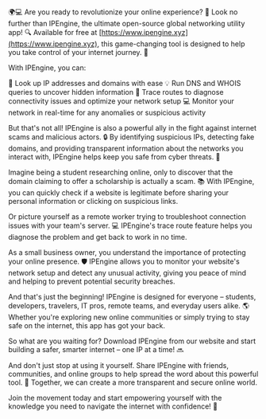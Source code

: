 🌍💻 Are you ready to revolutionize your online experience? 🚀 Look no further than IPEngine, the ultimate open-source global networking utility app! 🔍 Available for free at [https://www.ipengine.xyz](https://www.ipengine.xyz), this game-changing tool is designed to help you take control of your internet journey. 💪

With IPEngine, you can:

🔎 Look up IP addresses and domains with ease
💡 Run DNS and WHOIS queries to uncover hidden information
🚗 Trace routes to diagnose connectivity issues and optimize your network setup
💻 Monitor your network in real-time for any anomalies or suspicious activity

But that's not all! IPEngine is also a powerful ally in the fight against internet scams and malicious actors. 🔒 By identifying suspicious IPs, detecting fake domains, and providing transparent information about the networks you interact with, IPEngine helps keep you safe from cyber threats. 💯

Imagine being a student researching online, only to discover that the domain claiming to offer a scholarship is actually a scam. 📚 With IPEngine, you can quickly check if a website is legitimate before sharing your personal information or clicking on suspicious links.

Or picture yourself as a remote worker trying to troubleshoot connection issues with your team's server. 💻 IPEngine's trace route feature helps you diagnose the problem and get back to work in no time.

As a small business owner, you understand the importance of protecting your online presence. 🛡️ IPEngine allows you to monitor your website's network setup and detect any unusual activity, giving you peace of mind and helping to prevent potential security breaches.

And that's just the beginning! IPEngine is designed for everyone – students, developers, travelers, IT pros, remote teams, and everyday users alike. 🌎 Whether you're exploring new online communities or simply trying to stay safe on the internet, this app has got your back.

So what are you waiting for? Download IPEngine from our website and start building a safer, smarter internet – one IP at a time! 🔜

And don't just stop at using it yourself. Share IPEngine with friends, communities, and online groups to help spread the word about this powerful tool. 📢 Together, we can create a more transparent and secure online world.

Join the movement today and start empowering yourself with the knowledge you need to navigate the internet with confidence! 💪